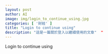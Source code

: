 ```yaml
---
layout: post
author: AI
image: img/login_to_continue_using.jpg
categories: [ '財經' ]
title: "Login to continue using"  
description: "這是一篇關於登入以繼續使用的文章"  "
---
```

Login to continue using